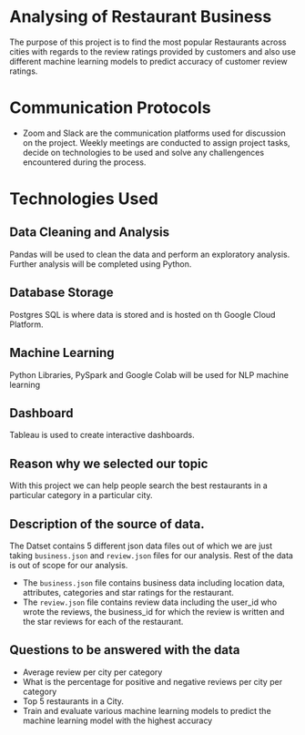 # Analysing of Restaurant Business

The purpose of this project is to find the most popular Restaurants across cities with regards to the review ratings provided by customers and also use different machine learning models to predict accuracy of customer review ratings.

# Communication Protocols

- Zoom and Slack are the communication platforms used for discussion on the project. Weekly meetings are conducted to assign project tasks, decide on technologies to be used and solve any challengences encountered during the process.

# Technologies Used

## Data Cleaning and Analysis

Pandas will be used to clean the data and perform an exploratory analysis. Further analysis will be completed using Python.

## Database Storage

Postgres SQL is where data is stored and is hosted on th Google Cloud Platform.

## Machine Learning

Python Libraries, PySpark and Google Colab will be used for NLP machine learning

## Dashboard

Tableau is used to create interactive dashboards.

## Reason why we selected our topic

With this project we can help people search the best restaurants in a particular category in a particular city.

## Description of the source of data.

The Datset contains 5 different json data files out of which we are just taking ```business.json``` and ```review.json``` files for our analysis. Rest of the data is out of scope for our analysis.

- The ```business.json``` file contains business data including location data, attributes, categories and star ratings for the restaurant.
- The ```review.json``` file contains review data including the user_id who wrote the reviews, the business_id  for which the review is written and the star reviews for each of the restaurant.

## Questions to be answered with the data

- Average review per city per category
- What is the percentage for positive and negative reviews per city per category
- Top 5 restaurants in a City.
- Train and evaluate various machine learning models to predict the machine learning model with the highest accuracy


